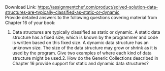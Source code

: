 Download Link: https://assignmentchef.com/product/solved-solution-data-structures-are-typically-classified-as-static-or-dynamic
<br>
Provide detailed answers to the following questions covering material from Chapter 16 of your book:

1. Data structures are typically classified as static or dynamic. A static data structure has a fixed size, which is known by the programmer and code is written based on this fixed size. A dynamic data structure has an unknown size. The size of the data structure may grow or shrink as it is used by the program. Give two examples of where each kind of data structure might be used.2. How do the Generic Collections described in Chapter 16 provide support for static and dynamic data structures?


